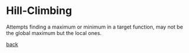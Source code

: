 # Hill-Climbing

Attempts finding a maximum or minimum in a target function, may not be the global maximum but the local ones.

[back](../readme.md)
